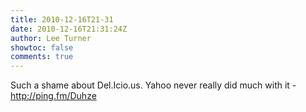 ```yaml
---
title: 2010-12-16T21-31
date: 2010-12-16T21:31:24Z
author: Lee Turner
showtoc: false
comments: true
---
```


Such a shame about Del.Icio.us.  Yahoo never really did much with it - http://ping.fm/Duhze

